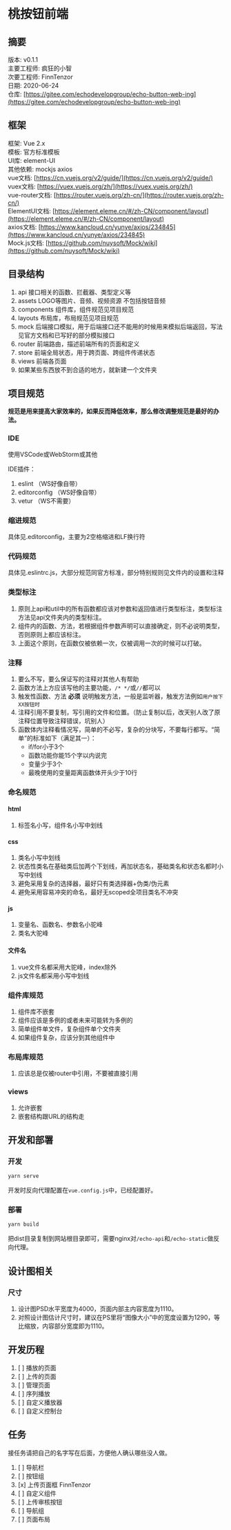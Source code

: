 # 桃按钮前端

## 摘要

版本: v0.1.1  
主要工程师: 疯狂的小智  
次要工程师: FinnTenzor  
日期: 2020-06-24  
仓库: [https://gitee.com/echodevelopgroup/echo-button-web-ing](https://gitee.com/echodevelopgroup/echo-button-web-ing)  

## 框架

框架: Vue 2.x  
模板: 官方标准模板  
UI库: element-UI  
其他依赖: mockjs axios  
vue文档: [https://cn.vuejs.org/v2/guide/](https://cn.vuejs.org/v2/guide/)  
vuex文档: [https://vuex.vuejs.org/zh/](https://vuex.vuejs.org/zh/)  
vue-router文档: [https://router.vuejs.org/zh-cn/](https://router.vuejs.org/zh-cn/)  
ElementUI文档: [https://element.eleme.cn/#/zh-CN/component/layout](https://element.eleme.cn/#/zh-CN/component/layout)  
axios文档: [https://www.kancloud.cn/yunye/axios/234845](https://www.kancloud.cn/yunye/axios/234845)  
Mock.js文档: [https://github.com/nuysoft/Mock/wiki](https://github.com/nuysoft/Mock/wiki)  

## 目录结构

1. api 接口相关的函数、拦截器、类型定义等
2. assets LOGO等图片、音频、视频资源 不包括按钮音频
3. components 组件库，组件规范见项目规范
4. layouts 布局库，布局规范见项目规范
5. mock 后端接口模拟，用于后端接口还不能用的时候用来模拟后端返回，写法见官方文档和已写好的部分模拟接口
6. router 前端路由，描述前端所有的页面和定义
7. store 前端全局状态，用于跨页面、跨组件传递状态
8. views 前端各页面
9. 如果某些东西放不到合适的地方，就新建一个文件夹

## 项目规范

__规范是用来提高大家效率的，如果反而降低效率，那么修改调整规范是最好的办法。__

### IDE

使用VSCode或WebStorm或其他

IDE插件：

1. eslint （WS好像自带）
2. editorconfig （WS好像自带）
3. vetur （WS不需要）

### 缩进规范

具体见.editorconfig，主要为2空格缩进和LF换行符

### 代码规范

具体见.eslintrc.js，大部分规范同官方标准，部分特别规则见文件内的设置和注释

### 类型标注

1. 原则上api和util中的所有函数都应该对参数和返回值进行类型标注，类型标注方法见api文件夹内的类型标注。
2. 组件内的函数、方法，若根据组件参数声明可以直接确定，则不必说明类型，否则原则上都应该标注。
3. 上面这个原则，在函数仅被依赖一次，仅被调用一次的时候可以打破。

### 注释

1. 要么不写，要么保证写的注释对其他人有帮助
2. 函数方法上方应该写他的主要功能，`/* */`或`//`都可以
3. 触发性函数、方法 __必须__ 说明触发方法，一般是监听器，触发方法例如`用户按下XX按钮时`
4. 注释引用不要复制，写引用的文件和位置。（防止复制以后，改天别人改了原注释位置导致注释错误，坑别人）
5. 函数体内注释看情况写，简单的不必写，复杂的分块写，不要每行都写。“简单”的标准如下（满足其一）：
    * if/for小于3个
    * 函数功能你能15个字以内说完
    * 变量少于3个
    * 最晚使用的变量距离函数体开头少于10行

### 命名规范

#### html

1. 标签名小写，组件名小写中划线

#### css

1. 类名小写中划线
2. 状态性类名在基础类后加两个下划线，再加状态名，基础类名和状态名都时小写中划线
3. 避免采用复杂的选择器，最好只有类选择器+伪类/伪元素
4. 避免采用容易冲突的命名，最好无scoped全项目类名不冲突

#### js

1. 变量名、函数名、参数名小驼峰
2. 类名大驼峰

#### 文件名

1. vue文件名都采用大驼峰，index除外
2. js文件名都采用小写中划线

### 组件库规范

1. 组件库不嵌套
2. 组件应该是多例的或者未来可能转为多例的
3. 简单组件单文件，复杂组件单个文件夹
4. 如果组件复杂，应该分到其他组件中

### 布局库规范

1. 应该总是仅被router中引用，不要被直接引用

### views

1. 允许嵌套
2. 嵌套结构跟URL的结构走

## 开发和部署

### 开发

```sh
yarn serve
```

开发时反向代理配置在`vue.config.js`中，已经配置好。

### 部署

```sh
yarn build
```

把dist目录复制到网站根目录即可，需要nginx对`/echo-api`和`/echo-static`做反向代理。

## 设计图相关

### 尺寸

1. 设计图PSD水平宽度为4000，页面内部主内容宽度为1110。
2. 对照设计图估计尺寸时，建议在PS里将“图像大小”中的宽度设置为1290，等比缩放，内容部分宽度即为1110。

## 开发历程

1. [ ] 播放的页面
2. [ ] 上传的页面
3. [ ] 管理页面
4. [ ] 序列播放
5. [ ] 自定义播放器
6. [ ] 自定义控制台

## 任务

接任务请把自己的名字写在后面，方便他人确认哪些没人做。

1. [ ] 导航栏
2. [ ] 按钮组
3. [x] 上传页面框 FinnTenzor
4. [ ] 自定义组件
5. [ ] 上传审核按钮
6. [ ] 导航组
7. [ ] 页面布局
